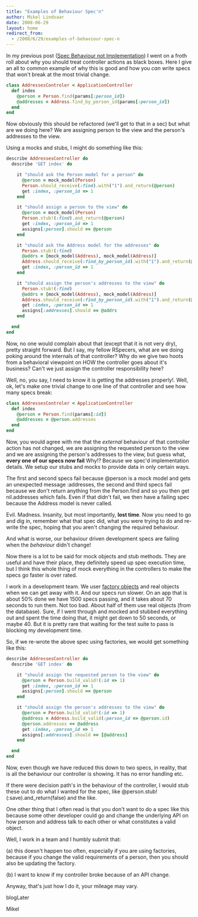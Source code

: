 ```yaml
---
title: "Examples of Behaviour Spec'n"
author: Mikel Lindsaar
date: 2008-06-29
layout: home
redirect_from:
  - /2008/6/29/examples-of-behaviour-spec-n
---
```

In my previous post ([Spec Behaviour not
Implementation](https://lindsaar.net/2008/6/28/tip-27-spec-a-behaviour-not-an-implementation))
I went on a froth roll about why you should treat controller actions as
black boxes. Here I give an all to common example of why this is good
and how you *can* write specs that won't break at the most trivial
change.

``` ruby
class AddressesControler < ApplicationController
  def index
    @person = Person.find(params[:person_id])
    @addresses = Address.find_by_person_id(params[:person_id])
  end
end
```

Now obviously this should be refactored (we'll get to that in a sec) but
what are we doing here? We are assigning person to the view and the
person's addresses to the view.

Using a mocks and stubs, I might do something like this:

``` ruby
describe AddressesController do
  describe 'GET index' do

    it "should ask the Person model for a person" do
      @person = mock_model(Person)
      Person.should_receive(:find).with("1").and_return(@person)
      get :index, :person_id => 1
    end

    it "should assign a person to the view" do
      @person = mock_model(Person)
      Person.stub!(:find).and_return(@person)
      get :index, :person_id => 1
      assigns[:person].should == @person
    end

    it "should ask the Address model for the addresses" do
      Person.stub!(:find)
      @addrs = [mock_model(Address), mock_model(Address)]
      Address.should_receive(:find_by_person_id).with("1").and_return(@addrs)
      get :index, :person_id => 1
    end

    it "should assign the person's addresses to the view" do
      Person.stub!(:find)
      @addrs = [mock_model(Address), mock_model(Address)]
      Address.should_receive(:find_by_person_id).with("1").and_return(@addrs)
      get :index, :person_id => 1
      assigns[:addresses].should == @addrs
    end

  end
end
```

Now, no one would complain about that (except that it is not very dry),
pretty straight forward. But I say, my fellow RSpecers, what are we
doing poking around the internals of that controller? Why do we give two
hoots from a behavioral viewpoint on HOW the controller goes about it's
business? Can't we just assign the controller responsibility here?

Well, no, you say, I need to know it is getting the addresses properly!.
Well, ok, let's make one trivial change to one line of that controller
and see how many specs break:

``` ruby
class AddressesControler < ApplicationController
  def index
    @person = Person.find(params[:id])
    @addresses = @person.addresses
  end
end
```

Now, you would agree with me that the *external* behaviour of that
controller action has not changed, we are assigning the requested person
to the view and we are assigning the person's addresses to the view, but
guess what, **every one of our specs now fail** Why!? Because we spec'd
implementation details. We setup our stubs and mocks to provide data in
only certain ways.

The first and second specs fail because \@person is a mock model and
gets an unexpected message :addresses, the second and third specs fail
because we don't return anything from the Person.find and so you then
get nil.addresses which fails. Even if that didn't fail, we then have a
failing spec because the Address model is never called.

Evil. Madness. Insanity, but most importantly, **lost time**. Now you
need to go and dig in, remember what that spec did, what you were trying
to do and re-write the spec, hoping that you aren't changing the
required behaviour.

And what is worse, our behaviour driven development specs are failing
when the *behaviour* didn't change!

Now there is a lot to be said for mock objects and stub methods. They
are useful and have their place, they definitely speed up spec execution
time, but I think this whole thing of mock everything in the controllers
to make the specs go faster is over rated.

I work in a development team. We user [factory
objects](https://lindsaar.net/2008/5/12/tip-16-valid-models-don-t-have-to-be-hard)
and real objects when we can get away with it. And our specs run slower.
On an app that is about 50% done we have 1500 specs passing, and it
takes about 70 seconds to run them. Not too bad. About half of them use
real objects (from the database). Sure, if I went through and mocked and
stubbed everything out and spent the time doing that, it might get down
to 50 seconds, or maybe 40. But it is pretty rare that waiting for the
test suite to pass is blocking my development time.

So, if we re-wrote the above spec using factories, we would get
something like this:

``` ruby
describe AddressesController do
  describe 'GET index' do

    it "should assign the requested person to the view" do
      @person = Person.build_valid!(:id => 1)
      get :index, :person_id => 1
      assigns[:person].should == @person
    end

    it "should assign the person's addresses to the view" do
      @person = Person.build_valid!(:id => 1)
      @address = Address.build_valid(:person_id => @person.id)
      @person.addresses << @address
      get :index, :person_id => 1
      assigns[:addresses].should == [@address]
    end

  end
end
```

Now, even though we have reduced this down to two specs, in reality,
that is all the behaviour our controller is showing. It has no error
handling etc.

If there were decision path's in the behaviour of the controller, I
would stub these out to do what I wanted for the spec, like
\@person.stub!(:save).and_return(false) and the like.

One other thing that I often read is that you don't want to do a spec
like this because some other developer could go and change the
underlying API on how person and address talk to each other or what
constitutes a valid object.

Well, I work in a team and I humbly submit that:

\(a\) this doesn't happen too often, especially if you are using
factories, because if you change the valid requirements of a person,
then you should also be updating the factory.

\(b\) I want to know if my controller broke because of an API change.

Anyway, that's just how I do it, your mileage may vary.

blogLater

Mikel
